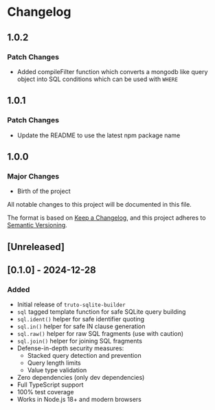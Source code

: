 # Changelog

## 1.0.2

### Patch Changes

- Added compileFilter function which converts a mongodb like query object into SQL conditions which can be used with `WHERE`

## 1.0.1

### Patch Changes

- Update the README to use the latest npm package name

## 1.0.0

### Major Changes

- Birth of the project

All notable changes to this project will be documented in this file.

The format is based on [Keep a Changelog](https://keepachangelog.com/en/1.0.0/),
and this project adheres to [Semantic Versioning](https://semver.org/spec/v2.0.0.html).

## [Unreleased]

## [0.1.0] - 2024-12-28

### Added

- Initial release of `truto-sqlite-builder`
- `sql` tagged template function for safe SQLite query building
- `sql.ident()` helper for safe identifier quoting
- `sql.in()` helper for safe IN clause generation
- `sql.raw()` helper for raw SQL fragments (use with caution)
- `sql.join()` helper for joining SQL fragments
- Defense-in-depth security measures:
  - Stacked query detection and prevention
  - Query length limits
  - Value type validation
- Zero dependencies (only dev dependencies)
- Full TypeScript support
- 100% test coverage
- Works in Node.js 18+ and modern browsers
